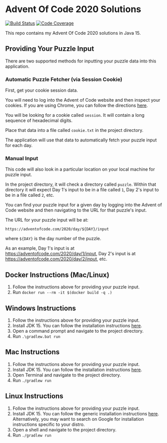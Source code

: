 # Advent Of Code 2020 Solutions

[![Build Status](https://travis-ci.org/akaritakai/AdventOfCode2020.svg)](https://travis-ci.org/akaritakai/AdventOfCode2020)
[![Code Coverage](https://img.shields.io/codecov/c/github/akaritakai/AdventOfCode2020.svg)](https://codecov.io/gh/akaritakai/AdventOfCode2020)

This repo contains my Advent Of Code 2020 solutions in Java 15.

## Providing Your Puzzle Input

There are two supported methods for inputting your puzzle data into this application.

### Automatic Puzzle Fetcher (via Session Cookie)

First, get your cookie session data.

You will need to log into the Advent of Code website and then inspect your cookies.
If you are using Chrome, you can follow the directions [here](https://developers.google.com/web/tools/chrome-devtools/storage/cookies).

You will be looking for a cookie called `session`. It will contain a long sequence of hexadecimal digits.

Place that data into a file called `cookie.txt` in the project directory.

The application will use that data to automatically fetch your puzzle input for each day.

### Manual Input

This code will also look in a particular location on your local machine for puzzle input.

In the project directory, it will check a directory called `puzzle`.
Within that directory it will expect Day 1's input to be in a file called `1`, Day 2's input to be in a file called `2`, etc.
 
You can find your puzzle input for a given day by logging into the Advent of Code website and then navigating to the URL
for that puzzle's input.

The URL for your puzzle input will be at:
```
https://adventofcode.com/2020/day/${DAY}/input
```
where `${DAY}` is the day number of the puzzle.

As an example, Day 1's input is at https://adventofcode.com/2020/day/1/input,
Day 2's input is at https://adventofcode.com/2020/day/2/input, etc.

## Docker Instructions (Mac/Linux)

1. Follow the instructions above for providing your puzzle input.
2. Run `docker run --rm -it $(docker build -q .)`

## Windows Instructions

1. Follow the instructions above for providing your puzzle input. 
2. Install JDK 15. You can follow the installation instructions [here](https://docs.oracle.com/en/java/javase/15/install/installation-jdk-microsoft-windows-platforms.html).
3. Open a command prompt and navigate to the project directory.
4. Run `.\gradlew.bat run`

## Mac Instructions

1. Follow the instructions above for providing your puzzle input. 
2. Install JDK 15. You can follow the installation instructions [here](https://docs.oracle.com/en/java/javase/15/install/installation-jdk-macos.html). 
3. Open Terminal and navigate to the project directory.
4. Run `./gradlew run`


## Linux Instructions

1. Follow the instructions above for providing your puzzle input.
2. Install JDK 15. You can follow the generic installation instructions [here](https://docs.oracle.com/en/java/javase/15/install/installation-jdk-linux-platforms.html).
   Alternatively, you may want to search on Google for installation instructions specific to your distro.
3. Open a shell and navigate to the project directory.
4. Run `./gradlew run`
